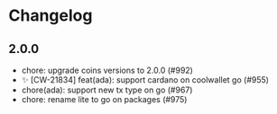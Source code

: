 # Changelog


## 2.0.0
- chore: upgrade coins versions to 2.0.0 (#992)
- ✨ [CW-21834] feat(ada): support cardano on coolwallet go (#955)
- chore(ada): support new tx type on go (#967)
- chore: rename lite to go on packages (#975)
